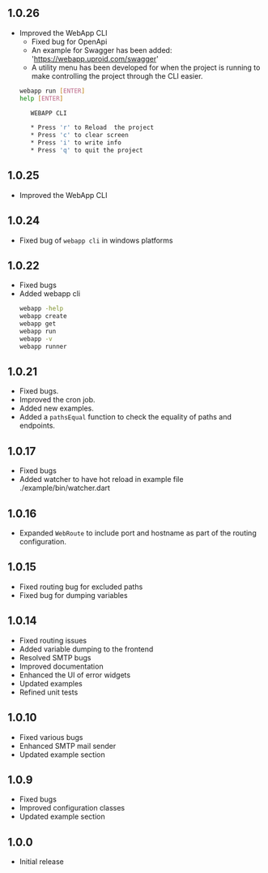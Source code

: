 ## 1.0.26
- Improved the WebApp CLI
    - Fixed bug for OpenApi
    - An example for Swagger has been added: 'https://webapp.uproid.com/swagger'
    - A utility menu has been developed for when the project is running to make controlling the project through the CLI easier.
    ```bash
    webapp run [ENTER]
    help [ENTER]
    
       WEBAPP CLI

       * Press 'r' to Reload  the project                
       * Press 'c' to clear screen                       
       * Press 'i' to write info                         
       * Press 'q' to quit the project                   
    ```

## 1.0.25
- Improved the WebApp CLI

## 1.0.24
- Fixed bug of `webapp cli` in windows platforms

## 1.0.22
- Fixed bugs
- Added webapp cli 
    ```bash
    webapp -help
    webapp create
    webapp get
    webapp run
    webapp -v
    webapp runner
    ```

## 1.0.21

- Fixed bugs.
- Improved the cron job.
- Added new examples.
- Added a `pathsEqual` function to check the equality of paths and endpoints. 

## 1.0.17

- Fixed bugs
- Added watcher to have hot reload in example file ./example/bin/watcher.dart

## 1.0.16

- Expanded `WebRoute` to include port and hostname as part of the routing configuration.

## 1.0.15

- Fixed routing bug for excluded paths
- Fixed bug for dumping variables

## 1.0.14

- Fixed routing issues
- Added variable dumping to the frontend
- Resolved SMTP bugs
- Improved documentation
- Enhanced the UI of error widgets
- Updated examples
- Refined unit tests

## 1.0.10

- Fixed various bugs
- Enhanced SMTP mail sender
- Updated example section

## 1.0.9

- Fixed bugs
- Improved configuration classes
- Updated example section

## 1.0.0

- Initial release